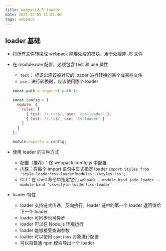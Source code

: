 ```yaml
---
title: webpack入门-loader
date: 2021-12-05 11:01:46
tags: webpack
---
```

## loader 基础
- 将所有文件转换成 webpack 能够处理的模块，用于处理非 JS 文件
- 在 module.rule 配置，必须包含 test 和 use 属性
	- `test`： 标识出应该被对应的 loader 进行转换的某个或某些文件
	- `use`：进行转换时，应该使用哪个 loader
	```js
	const path = require('path');

	const config = {
	  module: {
		rules: [
		  { test: /\.css$/, use: 'css-loader' },
		  { test: /\.ts$/, use: 'ts-loader' }
		]
	  }
	};

	module.exports = config;
	```

- 使用 loader 的三种方式
	- 配置（推荐）：在 webpack.config.js 中配置
	- 内联：在每个 import 语句中显式指定 loader
		`import Styles from 'style-loader!css-loader?modules!./styles.css';`
	- CLI：在 shell 命令中指定它们
		`webpack --module-bind jade-loader --module-bind 'css=style-loader!css-loader'`

- loader 特性
	- loader 支持链式传递，反向执行，loader 链中的第一个 loader 返回值给下一个 loader
	- loader 可同步也可异步
	- loader 可以在 Node.js 环境运行
	- loader 能够接受查询参数
	- loader 可以使用 `opotions` 对象进行配置
	- 可以将普通 npm 模块导出一个 loader